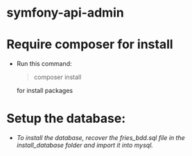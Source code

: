 # symfony-api-admin

# Require composer for install 

* Run this command: 
  > composer install 
  
  for install packages

# Setup the database:

* *To install the database, recover the fries_bdd.sql file in the install_database folder and import it into mysql.*
